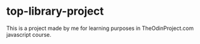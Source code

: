 # top-library-project

This is a project made by me for learning purposes in TheOdinProject.com javascript course.
